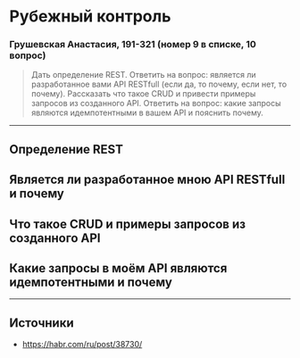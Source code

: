 # Рубежный контроль
### Грушевская Анастасия, 191-321 (номер 9 в списке, 10 вопрос)

>Дать определение REST. Ответить на вопрос: является ли разработанное вами API RESTfull (если да, то почему, если нет, то почему). Рассказать что такое CRUD и привести примеры запросов из созданного API. Ответить на вопрос: какие запросы являются идемпотентными в вашем API и пояснить почему.

---

## Определение REST

## Является ли разработанное мною API RESTfull и почему

## Что такое CRUD и примеры запросов из созданного API

## Какие запросы в моём API являются идемпотентными и почему

---

## Источники
- https://habr.com/ru/post/38730/
